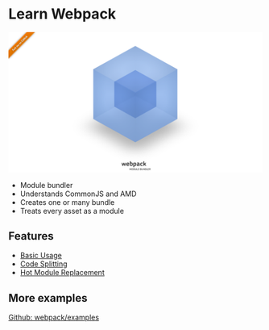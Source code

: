 # Learn Webpack
![Webpack](/assets/images/webpack.png)

- Module bundler
- Understands CommonJS and AMD
- Creates one or many bundle
- Treats every asset as a module

## Features
- [Basic Usage](/basic_usage)
- [Code Splitting](/code_splitting)
- [Hot Module Replacement](/hot_module_replacement)

## More examples
[Github: webpack/examples](https://github.com/webpack/webpack/tree/master/examples)
